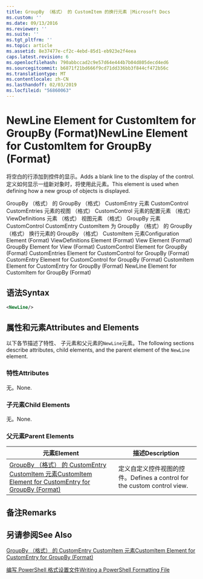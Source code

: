 ```yaml
---
title: GroupBy （格式） 的 CustomItem 的换行元素 |Microsoft Docs
ms.custom: ''
ms.date: 09/13/2016
ms.reviewer: ''
ms.suite: ''
ms.tgt_pltfrm: ''
ms.topic: article
ms.assetid: 8e37477e-cf2c-4ebd-85d1-eb923e2f4eea
caps.latest.revision: 6
ms.openlocfilehash: 790abbccad2c9e57d64e444b7b04d805decd4ed6
ms.sourcegitcommit: b6871f21bd666f9cd71dd336bb3f844cf472b56c
ms.translationtype: MT
ms.contentlocale: zh-CN
ms.lasthandoff: 02/03/2019
ms.locfileid: "56860063"
---
```

# <a name="newline-element-for-customitem-for-groupby-format"></a><span data-ttu-id="99038-102">NewLine Element for CustomItem for GroupBy (Format)</span><span class="sxs-lookup"><span data-stu-id="99038-102">NewLine Element for CustomItem for GroupBy (Format)</span></span>

<span data-ttu-id="99038-103">将空白的行添加到控件的显示。</span><span class="sxs-lookup"><span data-stu-id="99038-103">Adds a blank line to the display of the control.</span></span> <span data-ttu-id="99038-104">定义如何显示一组新对象时，将使用此元素。</span><span class="sxs-lookup"><span data-stu-id="99038-104">This element is used when defining how a new group of objects is displayed.</span></span>

<span data-ttu-id="99038-105">GroupBy （格式） 的 GroupBy （格式） CustomEntry 元素 CustomControl CustomEntries 元素的视图 （格式） CustomControl 元素的配置元素 （格式） ViewDefinitions 元素 （格式） 视图元素 （格式） GroupBy 元素CustomControl CustomEntry CustomItem 为 GroupBy （格式） 的 GroupBy （格式） 换行元素的 GroupBy （格式） CustomItem 元素</span><span class="sxs-lookup"><span data-stu-id="99038-105">Configuration Element (Format) ViewDefinitions Element (Format) View Element (Format) GroupBy Element for View (Format) CustomControl Element for GroupBy (Format) CustomEntries Element for CustomControl for GroupBy (Format) CustomEntry Element for CustomControl for GroupBy (Format) CustomItem Element for CustomEntry for GroupBy (Format) NewLine Element for CustomItem for GroupBy (Format)</span></span>

## <a name="syntax"></a><span data-ttu-id="99038-106">语法</span><span class="sxs-lookup"><span data-stu-id="99038-106">Syntax</span></span>

```xml
<NewLine/>
```

## <a name="attributes-and-elements"></a><span data-ttu-id="99038-107">属性和元素</span><span class="sxs-lookup"><span data-stu-id="99038-107">Attributes and Elements</span></span>

<span data-ttu-id="99038-108">以下各节描述了特性、 子元素和父元素的`NewLine`元素。</span><span class="sxs-lookup"><span data-stu-id="99038-108">The following sections describe attributes, child elements, and the parent element of the `NewLine` element.</span></span>

### <a name="attributes"></a><span data-ttu-id="99038-109">特性</span><span class="sxs-lookup"><span data-stu-id="99038-109">Attributes</span></span>

<span data-ttu-id="99038-110">无。</span><span class="sxs-lookup"><span data-stu-id="99038-110">None.</span></span>

### <a name="child-elements"></a><span data-ttu-id="99038-111">子元素</span><span class="sxs-lookup"><span data-stu-id="99038-111">Child Elements</span></span>

<span data-ttu-id="99038-112">无。</span><span class="sxs-lookup"><span data-stu-id="99038-112">None.</span></span>

### <a name="parent-elements"></a><span data-ttu-id="99038-113">父元素</span><span class="sxs-lookup"><span data-stu-id="99038-113">Parent Elements</span></span>

|<span data-ttu-id="99038-114">元素</span><span class="sxs-lookup"><span data-stu-id="99038-114">Element</span></span>|<span data-ttu-id="99038-115">描述</span><span class="sxs-lookup"><span data-stu-id="99038-115">Description</span></span>|
|-------------|-----------------|
|[<span data-ttu-id="99038-116">GroupBy （格式） 的 CustomEntry CustomItem 元素</span><span class="sxs-lookup"><span data-stu-id="99038-116">CustomItem Element for CustomEntry for GroupBy (Format)</span></span>](./customitem-element-for-customentry-for-groupby-format.md)|<span data-ttu-id="99038-117">定义自定义控件视图的控件。</span><span class="sxs-lookup"><span data-stu-id="99038-117">Defines a control for the custom control view.</span></span>|

## <a name="remarks"></a><span data-ttu-id="99038-118">备注</span><span class="sxs-lookup"><span data-stu-id="99038-118">Remarks</span></span>

## <a name="see-also"></a><span data-ttu-id="99038-119">另请参阅</span><span class="sxs-lookup"><span data-stu-id="99038-119">See Also</span></span>

[<span data-ttu-id="99038-120">GroupBy （格式） 的 CustomEntry CustomItem 元素</span><span class="sxs-lookup"><span data-stu-id="99038-120">CustomItem Element for CustomEntry for GroupBy (Format)</span></span>](./customitem-element-for-customentry-for-groupby-format.md)

[<span data-ttu-id="99038-121">编写 PowerShell 格式设置文件</span><span class="sxs-lookup"><span data-stu-id="99038-121">Writing a PowerShell Formatting File</span></span>](./writing-a-powershell-formatting-file.md)

